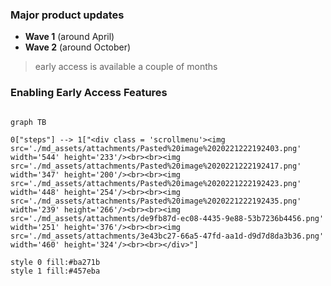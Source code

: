 ### Major product updates
- **Wave 1** (around April)
- **Wave 2** (around October)

> early access is available a couple of months

### Enabling Early Access Features

```mermaid

graph TB

0["steps"] --> 1["<div class = 'scrollmenu'><img src='./md_assets/attachments/Pasted%20image%2020221222192403.png' width='544' height='233'/><br><br><img src='./md_assets/attachments/Pasted%20image%2020221222192417.png' width='347' height='200'/><br><br><img src='./md_assets/attachments/Pasted%20image%2020221222192423.png' width='448' height='254'/><br><br><img src='./md_assets/attachments/Pasted%20image%2020221222192435.png' width='239' height='266'/><br><br><img src='./md_assets/attachments/de9fb87d-ec08-4435-9e88-53b7236b4456.png' width='251' height='376'/><br><br><img src='./md_assets/attachments/3e43bc27-66a5-47fd-aa1d-d9d7d8da3b36.png' width='460' height='324'/><br><br></div>"]

style 0 fill:#ba271b
style 1 fill:#457eba

```
